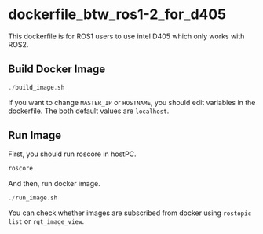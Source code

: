 # dockerfile_btw_ros1-2_for_d405

This dockerfile is for ROS1 users to use intel D405 which only works with ROS2.

## Build Docker Image

```c
./build_image.sh
``` 

If you want to change ```MASTER_IP``` or ```HOSTNAME```, you should edit variables in the dockerfile.
The both default values are ```localhost```.

## Run Image
First, you should run roscore in hostPC.
```c
roscore
```
And then, run docker image.
```c
./run_image.sh
```

You can check whether images are subscribed from docker using ```rostopic list``` or ```rqt_image_view```.
